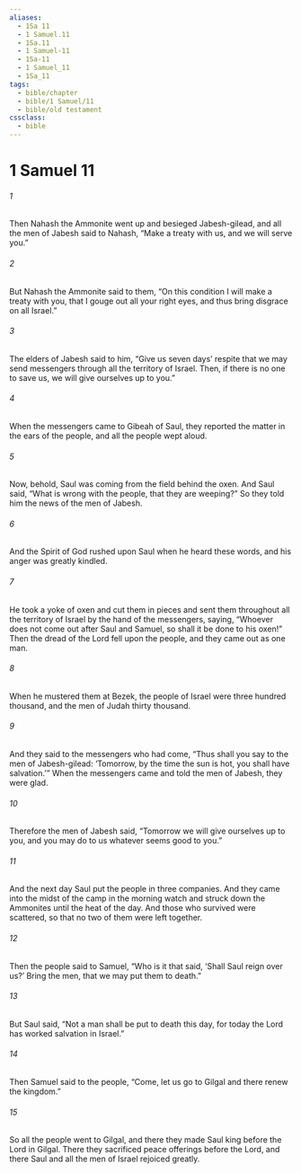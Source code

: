 ```yaml
---
aliases:
  - 1Sa 11
  - 1 Samuel.11
  - 1Sa.11
  - 1 Samuel-11
  - 1Sa-11
  - 1 Samuel_11
  - 1Sa_11
tags:
  - bible/chapter
  - bible/1 Samuel/11
  - bible/old testament
cssclass:
  - bible
---
```


# 1 Samuel 11

###### 1
Then Nahash the Ammonite went up and besieged Jabesh-gilead, and all the men of Jabesh said to Nahash, “Make a treaty with us, and we will serve you.”
###### 2
But Nahash the Ammonite said to them, “On this condition I will make a treaty with you, that I gouge out all your right eyes, and thus bring disgrace on all Israel.”
###### 3
The elders of Jabesh said to him, “Give us seven days’ respite that we may send messengers through all the territory of Israel. Then, if there is no one to save us, we will give ourselves up to you.”
###### 4
When the messengers came to Gibeah of Saul, they reported the matter in the ears of the people, and all the people wept aloud.
###### 5
Now, behold, Saul was coming from the field behind the oxen. And Saul said, “What is wrong with the people, that they are weeping?” So they told him the news of the men of Jabesh.
###### 6
And the Spirit of God rushed upon Saul when he heard these words, and his anger was greatly kindled.
###### 7
He took a yoke of oxen and cut them in pieces and sent them throughout all the territory of Israel by the hand of the messengers, saying, “Whoever does not come out after Saul and Samuel, so shall it be done to his oxen!” Then the dread of the Lord fell upon the people, and they came out as one man.
###### 8
When he mustered them at Bezek, the people of Israel were three hundred thousand, and the men of Judah thirty thousand.
###### 9
And they said to the messengers who had come, “Thus shall you say to the men of Jabesh-gilead: ‘Tomorrow, by the time the sun is hot, you shall have salvation.’” When the messengers came and told the men of Jabesh, they were glad.
###### 10
Therefore the men of Jabesh said, “Tomorrow we will give ourselves up to you, and you may do to us whatever seems good to you.”
###### 11
And the next day Saul put the people in three companies. And they came into the midst of the camp in the morning watch and struck down the Ammonites until the heat of the day. And those who survived were scattered, so that no two of them were left together.
###### 12
Then the people said to Samuel, “Who is it that said, ‘Shall Saul reign over us?’ Bring the men, that we may put them to death.”
###### 13
But Saul said, “Not a man shall be put to death this day, for today the Lord has worked salvation in Israel.”
###### 14
Then Samuel said to the people, “Come, let us go to Gilgal and there renew the kingdom.”
###### 15
So all the people went to Gilgal, and there they made Saul king before the Lord in Gilgal. There they sacrificed peace offerings before the Lord, and there Saul and all the men of Israel rejoiced greatly.


